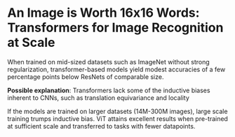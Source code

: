 # An Image is Worth 16x16 Words: Transformers for Image Recognition at Scale

When trained on mid-sized datasets such as ImageNet without strong regularization, transformer-based models yield modest accuracies of a few percentage points below ResNets of comparable size.

**Possible explanation**: Transformers lack some of the inductive biases inherent to CNNs, such as translation equivariance and locality

If the models are trained on larger datasets (14M-300M images), large scale training trumps inductive bias. ViT attains excellent results when pre-trained at sufficient scale and transferred to tasks with fewer datapoints.


